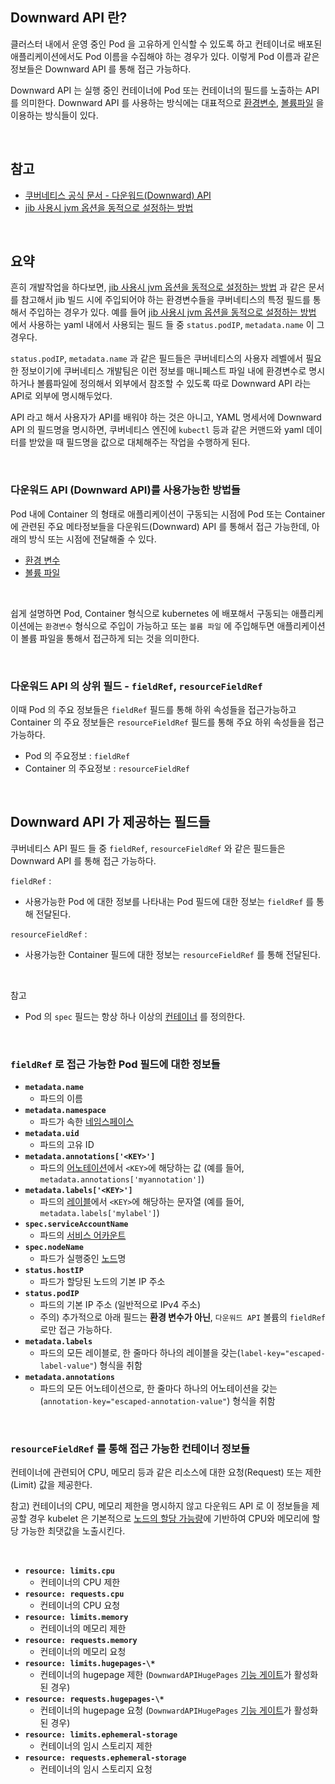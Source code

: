 ## Downward API 란?

클러스터 내에서 운영 중인 Pod 을 고유하게 인식할 수 있도록 하고 컨테이너로 배포된 애플리케이션에서도 Pod 이름을 수집해야 하는 경우가 있다. 이렇게 Pod 이름과 같은 정보들은 Downward API 를 통해 접근 가능하다.

Downward API 는 실행 중인 컨테이너에 Pod 또는 컨테이너의 필드를 노출하는 API 를 의미한다. Downward API 를 사용하는 방식에는 대표적으로 [환경변수](https://kubernetes.io/ko/docs/tasks/inject-data-application/environment-variable-expose-pod-information/), [볼륨파일](https://kubernetes.io/ko/docs/tasks/inject-data-application/downward-api-volume-expose-pod-information/) 을 이용하는 방식들이 있다.<br>

<br>



## 참고

- [쿠버네티스 공식 문서 - 다운워드(Downward) API](https://kubernetes.io/ko/docs/concepts/workloads/pods/downward-api/#downwardapi-fieldRef)
- [jib 사용시 jvm 옵션을 동적으로 설정하는 방법](https://tangoblog.tistory.com/18) 

<br>



## 요약

흔히 개발작업을 하다보면, [jib 사용시 jvm 옵션을 동적으로 설정하는 방법](https://tangoblog.tistory.com/18) 과 같은 문서를 참고해서 jib 빌드 시에 주입되어야 하는 환경변수들을 쿠버네티스의 특정 필드를 통해서 주입하는 경우가 있다. 예를 들어 [jib 사용시 jvm 옵션을 동적으로 설정하는 방법](https://tangoblog.tistory.com/18) 에서 사용하는 yaml 내에서 사용되는 필드 들 중 `status.podIP`, `metadata.name` 이 그 경우다.<br>

`status.podIP`, `metadata.name` 과 같은 필드들은 쿠버네티스의 사용자 레벨에서 필요한 정보이기에 쿠버네티스 개발팀은 이런 정보를 매니페스트 파일 내에 환경변수로 명시하거나 볼륨파일에 정의해서 외부에서 참조할 수 있도록 따로 Downward API 라는 API로 외부에 명시해두었다.<br>

API 라고 해서 사용자가 API를 배워야 하는 것은 아니고, YAML 명세서에 Downward API 의 필드명을 명시하면, 쿠버네티스 엔진에 `kubectl` 등과 같은 커맨드와 yaml 데이터를 받았을 때 필드명을 값으로 대체해주는 작업을 수행하게 된다.<br>

<br>



### 다운워드 API (Downward API)를 사용가능한 방법들

Pod 내에 Container 의 형태로 애플리케이션이 구동되는 시점에 Pod 또는 Container 에 관련된 주요 메타정보들을 다운워드(Downward) API 를 통해서 접근 가능한데, 아래의 방식 또는 시점에 전달해줄 수 있다. 

- [환경 변수](https://kubernetes.io/ko/docs/tasks/inject-data-application/environment-variable-expose-pod-information/)
- [볼륨 파일](https://kubernetes.io/ko/docs/tasks/inject-data-application/downward-api-volume-expose-pod-information/)

<br>



쉽게 설명하면 Pod, Container 형식으로 kubernetes 에 배포해서 구동되는 애플리케이션에는 `환경변수` 형식으로 주입이 가능하고 또는 `볼륨 파일` 에 주입해두면 애플리케이션이 볼륨 파일을 통해서 접근하게 되는 것을 의미한다.<br>

<br>



### 다운워드 API 의 상위 필드 - `fieldRef`, `resourceFieldRef`

이때 Pod 의 주요 정보들은 `fieldRef` 필드를 통해 하위 속성들을 접근가능하고 Container 의 주요 정보들은 `resourceFieldRef` 필드를 통해 주요 하위 속성들을 접근 가능하다.<br>

- Pod 의 주요정보 : `fieldRef`
- Container 의 주요정보 : `resourceFieldRef`<br>

<br>



## Downward API 가 제공하는 필드들

쿠버네티스 API 필드 들 중 `fieldRef`, `resourceFieldRef` 와 같은 필드들은 Downward API 를 통해 접근 가능하다.<br>

`fieldRef` :

- 사용가능한 Pod 에 대한 정보를 나타내는 Pod 필드에 대한 정보는 `fieldRef` 를 통해 전달된다.

`resourceFieldRef` :

- 사용가능한 Container 필드에 대한 정보는 `resourceFieldRef` 를 통해 전달된다.

<br>

참고

- Pod 의 `spec` 필드는 항상 하나 이상의 [컨테이너](https://kubernetes.io/docs/reference/kubernetes-api/workload-resources/pod-v1/#Container) 를 정의한다.

<br>



### `fieldRef` 로 접근 가능한 Pod 필드에 대한 정보들

- **`metadata.name`**
  - 파드의 이름
- **`metadata.namespace`**
  - 파드가 속한 [네임스페이스](https://kubernetes.io/ko/docs/concepts/overview/working-with-objects/namespaces/)
- **`metadata.uid`**
  - 파드의 고유 ID
- **`metadata.annotations['<KEY>']`**
  - 파드의 [어노테이션](https://kubernetes.io/ko/docs/concepts/overview/working-with-objects/annotations)에서 `<KEY>`에 해당하는 값 (예를 들어, `metadata.annotations['myannotation']`)
- **`metadata.labels['<KEY>']`**
  - 파드의 [레이블](https://kubernetes.io/ko/docs/concepts/overview/working-with-objects/labels)에서 `<KEY>`에 해당하는 문자열 (예를 들어, `metadata.labels['mylabel']`)
- **`spec.serviceAccountName`**
  - 파드의 [서비스 어카운트](https://kubernetes.io/docs/tasks/configure-pod-container/configure-service-account/)
- **`spec.nodeName`**
  - 파드가 실행중인 [노드](https://kubernetes.io/ko/docs/concepts/architecture/nodes/)명
- **`status.hostIP`**
  - 파드가 할당된 노드의 기본 IP 주소
- **`status.podIP`**
  - 파드의 기본 IP 주소 (일반적으로 IPv4 주소)
  - 주의) 추가적으로 아래 필드는 **환경 변수가 아닌**, `다운워드 API` 볼륨의 `fieldRef`로만 접근 가능하다.
- **`metadata.labels`**
  - 파드의 모든 레이블로, 한 줄마다 하나의 레이블을 갖는(`label-key="escaped-label-value"`) 형식을 취함
- **`metadata.annotations`**
  - 파드의 모든 어노테이션으로, 한 줄마다 하나의 어노테이션을 갖는(`annotation-key="escaped-annotation-value"`) 형식을 취함

<br>



### `resourceFieldRef` 를 통해 접근 가능한 컨테이너 정보들

컨테이너에 관련되어 CPU, 메모리 등과 같은 리소스에 대한 요청(Request) 또는 제한(Limit) 값을 제공한다.<br>

참고) 컨테이너의 CPU, 메모리 제한을 명시하지 않고 다운워드 API 로 이 정보들을 제공할 경우 kubelet 은 기본적으로 [노드의 할당 가능량](https://kubernetes.io/docs/tasks/administer-cluster/reserve-compute-resources/#node-allocatable)에 기반하여 CPU와 메모리에 할당 가능한 최댓값을 노출시킨다.<br>

<br>



- **`resource: limits.cpu`**
  - 컨테이너의 CPU 제한
- **`resource: requests.cpu`**
  - 컨테이너의 CPU 요청
- **`resource: limits.memory`**
  - 컨테이너의 메모리 제한
- **`resource: requests.memory`**
  - 컨테이너의 메모리 요청
- **`resource: limits.hugepages-\*`**
  - 컨테이너의 hugepage 제한 (`DownwardAPIHugePages` [기능 게이트](https://kubernetes.io/ko/docs/reference/command-line-tools-reference/feature-gates/)가 활성화 된 경우)
- **`resource: requests.hugepages-\*`**
  - 컨테이너의 hugepage 요청 (`DownwardAPIHugePages` [기능 게이트](https://kubernetes.io/ko/docs/reference/command-line-tools-reference/feature-gates/)가 활성화 된 경우)
- **`resource: limits.ephemeral-storage`**
  - 컨테이너의 임시 스토리지 제한
- **`resource: requests.ephemeral-storage`**
  - 컨테이너의 임시 스토리지 요청